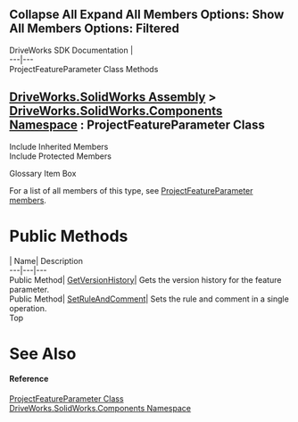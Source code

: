 Collapse All Expand All Members Options: Show All  Members Options: Filtered   
---  
DriveWorks SDK Documentation  |   
---|---  
ProjectFeatureParameter Class Methods   
  
[DriveWorks.SolidWorks Assembly](topic13342.md) > [DriveWorks.SolidWorks.Components Namespace](topic13925.md) : ProjectFeatureParameter Class  
---  
  
Include Inherited Members    
Include Protected Members    


Glossary Item Box

For a list of all members of this type, see [ProjectFeatureParameter members](topic14558.md).

# Public Methods

| Name| Description  
---|---|---  
Public Method| [GetVersionHistory](topic14563.md)| Gets the version history for the feature parameter.   
Public Method| [SetRuleAndComment](topic14564.md)| Sets the rule and comment in a single operation.   
Top

# See Also

#### Reference

[ProjectFeatureParameter Class](topic14557.md)   
[DriveWorks.SolidWorks.Components Namespace](topic13925.md)



